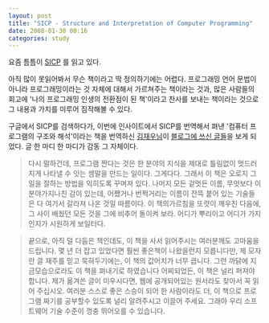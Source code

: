 ```yaml
---
layout: post
title: "SICP - Structure and Interpretation of Computer Programming"
date: 2008-01-30 00:16
categories: study
---
```


요즘 틈틈이 [SICP](http://mitpress.mit.edu/sicp/full-text/book/book.html) 를 읽고 있다.

아직 많이 못읽어봐서 무슨 책이라고 딱 정의하기에는 어렵다.
프로그래밍 언어 문법이 아니라 프로그래밍이라는 것 자체에 대해서 가르쳐주는 책이라는 것과, 많은 사람들의 회고에 '나의 프로그래밍 인생의 전환점이 된 책'이라고 찬사를 보내는 책이라는 것으로 그 내용과 가치를 미루어 짐작해볼 수 있다.

구글에서 SICP를 검색하다가, 이번에 인사이트에서 SICP를 번역해서 펴낸 '컴퓨터 프로그램의 구조와 해석'이라는 책을 번역하신 [김재우님](http://kizoo.blogspot.com)이 [블로그에 쓰신 글들](http://kizoo.blogspot.com/search/label/SICP)을 보게 되었다. 글 한 마디 한 마디가 감동 그 자체이다. 

> 다시 말하건데, 프로그램 짠다는 것은 한 분야의 지식을 제대로 틀림없이 멋드러지게 나타낼 수 잇는 셈말을 만드는 일이다. 그게다다. 그래서 이 책은 오로지 그 일을 잘하는 방법을 익히도록 꾸며져 있다. 나머지 모든 겉멋든 이름, 무엇보다 이 분야가지나친 감이 있는데, 어쨌거나 번쩍거리는 이름이 잔뜩 붙어 있는 기술들은 다 여기서 갈라져 나온 것일 따름이다. 이 책의가르침을 또렷이 깨우친 다음에, 그 사이 배웠던 모든 것을 그에 비추어 돌이켜 보라. 어디가 뿌리이고 어디가 가지인지가 시원하게 보일터다.

> 끝으로, 아직 덜 다듬은 책인데도, 이 책을 사서 읽어주시는 여러분께도 고마움을 드립니다. 몇 년 더 잡고 있었다면 훨씬 좋은책이 나왔을런지 모릅니다만, 제 모자란 글 재주를 믿고 묵혀두기에는, 이 책의 값어치가 너무 큽니다. 그런 까닭에 지금모습으로라도 이 책을 펴내기로 하였습니다 어찌되었든, 이 책은 널리 퍼져야 합니다. 제가 옮겨쓴 글이 미우시다면, 웹에 공개되어있는 원서라도 찾아서 꼭 읽어 주십시오. 여러분 스스로 좋은 스승이 되어 한 사람이라도 더, 이 책으로 프로그램 짜기를 공부할수 있도록 널리 알려주시고 이끌어 주세요. 그래야 우리 소프트웨어 기술 수준이 껑충 뛰어오를 수 있습니다.
